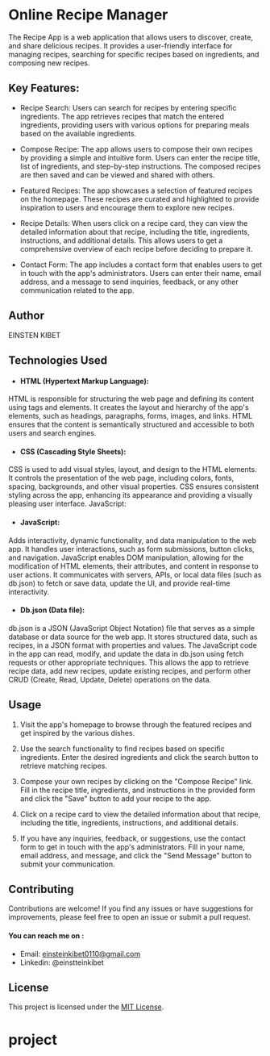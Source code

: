 # Online Recipe Manager
The Recipe App is a web application that allows users to discover, create, and share delicious recipes. It provides a user-friendly interface for managing recipes, searching for specific recipes based on ingredients, and composing new recipes.

## Key Features:
- Recipe Search: Users can search for recipes by entering specific ingredients. The app retrieves recipes that match the entered ingredients, providing users with various options for preparing meals based on the available ingredients.

- Compose Recipe: The app allows users to compose their own recipes by providing a simple and intuitive form. Users can enter the recipe title, list of ingredients, and step-by-step instructions. The composed recipes are then saved and can be viewed and shared with others.

- Featured Recipes: The app showcases a selection of featured recipes on the homepage. These recipes are curated and highlighted to provide inspiration to users and encourage them to explore new recipes.

- Recipe Details: When users click on a recipe card, they can view the detailed information about that recipe, including the title, ingredients, instructions, and additional details. This allows users to get a comprehensive overview of each recipe before deciding to prepare it.

- Contact Form: The app includes a contact form that enables users to get in touch with the app's administrators. Users can enter their name, email address, and a message to send inquiries, feedback, or any other communication related to the app.

## Author
EINSTEN KIBET

## Technologies Used
- #### HTML (Hypertext Markup Language):

HTML is responsible for structuring the web page and defining its content using tags and elements.
It creates the layout and hierarchy of the app's elements, such as headings, paragraphs, forms, images, and links.
HTML ensures that the content is semantically structured and accessible to both users and search engines.
- #### CSS (Cascading Style Sheets):

CSS is used to add visual styles, layout, and design to the HTML elements.
It controls the presentation of the web page, including colors, fonts, spacing, backgrounds, and other visual properties.
CSS ensures consistent styling across the app, enhancing its appearance and providing a visually pleasing user interface.
JavaScript:

- #### JavaScript:
Adds interactivity, dynamic functionality, and data manipulation to the web app.
It handles user interactions, such as form submissions, button clicks, and navigation.
JavaScript enables DOM manipulation, allowing for the modification of HTML elements, their attributes, and content in response to user actions.
It communicates with servers, APIs, or local data files (such as db.json) to fetch or save data, update the UI, and provide real-time interactivity.

- #### Db.json (Data file):

db.json is a JSON (JavaScript Object Notation) file that serves as a simple database or data source for the web app.
It stores structured data, such as recipes, in a JSON format with properties and values.
The JavaScript code in the app can read, modify, and update the data in db.json using fetch requests or other appropriate techniques.
This allows the app to retrieve recipe data, add new recipes, update existing recipes, and perform other CRUD (Create, Read, Update, Delete) operations on the data.

## Usage

1. Visit the app's homepage to browse through the featured recipes and get inspired by the various dishes.

2. Use the search functionality to find recipes based on specific ingredients. Enter the desired ingredients and click the search button to retrieve matching recipes.

3. Compose your own recipes by clicking on the "Compose Recipe" link. Fill in the recipe title, ingredients, and instructions in the provided form and click the "Save" button to add your recipe to the app.

4. Click on a recipe card to view the detailed information about that recipe, including the title, ingredients, instructions, and additional details.

5. If you have any inquiries, feedback, or suggestions, use the contact form to get in touch with the app's administrators. Fill in your name, email address, and message, and click the "Send Message" button to submit your communication.     

## Contributing

Contributions are welcome! If you find any issues or have suggestions for improvements, please feel free to open an issue or submit a pull request.

#### You can reach me on :
- Email: einsteinkibet0110@gmail.com
- Linkedin: @einstteinkibet

## License

This project is licensed under the [MIT License](LICENSE).

# project